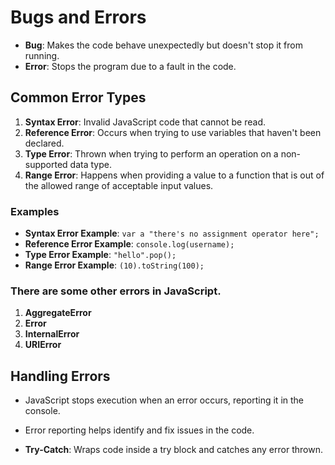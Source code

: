 # Bugs and Errors

- **Bug**: Makes the code behave unexpectedly but doesn't stop it from running.
- **Error**: Stops the program due to a fault in the code.

## Common Error Types

1. **Syntax Error**: Invalid JavaScript code that cannot be read.
2. **Reference Error**: Occurs when trying to use variables that haven't been declared.
3. **Type Error**: Thrown when trying to perform an operation on a non-supported data type.
4. **Range Error**: Happens when providing a value to a function that is out of the allowed range of acceptable input values.

### Examples

- **Syntax Error Example**: `var a "there's no assignment operator here";`
- **Reference Error Example**: `console.log(username);`
- **Type Error Example**: `"hello".pop();`
- **Range Error Example**: `(10).toString(100);`

### There are some other errors in JavaScript.

1. **AggregateError**
2. **Error**
3. **InternalError**
4. **URIError**

## Handling Errors

- JavaScript stops execution when an error occurs, reporting it in the console.
- Error reporting helps identify and fix issues in the code.

- **Try-Catch**: Wraps code inside a try block and catches any error thrown.
